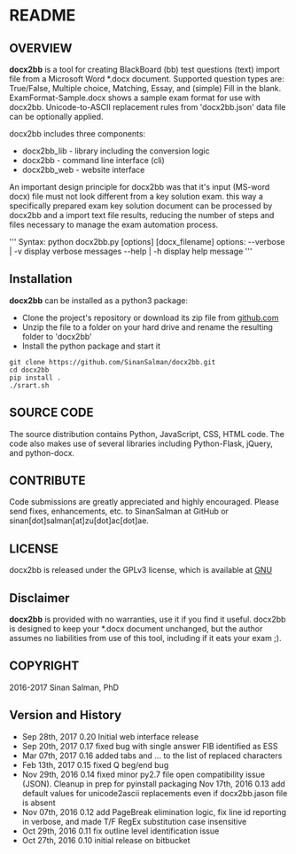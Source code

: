 # README #

## OVERVIEW ##
**docx2bb** is a tool for creating BlackBoard (bb) test questions (text) import file from a Microsoft Word \*.docx document. Supported question types are: True/False, Multiple choice, Matching, Essay, and (simple) Fill in the blank. ExamFormat-Sample.docx shows a sample exam format for use with docx2bb. Unicode-to-ASCII replacement rules from 'docx2bb.json' data file can be optionally applied.

docx2bb includes three components:

*   docx2bb_lib - library including the conversion logic
*   docx2bb     - command line interface (cli)
*   docx2bb_web - website interface

An important design principle for docx2bb was that it's input (MS-word docx) file must not look different from a key solution exam. this way a specifically prepared exam key solution document can be processed by docx2bb and a import text file results, reducing the number of steps and files necessary to manage the exam automation process.

'''
Syntax:
   python docx2bb.py \[options\] \[docx_filename\]
options:
   --verbose | -v display verbose messages
   --help | -h display help message
'''

## Installation ##
**docx2bb** can be installed as a python3 package:

*   Clone the project's repository or download its zip file from [github.com](https://sinansalman.github.io/docx2bb/)
*   Unzip the file to a folder on your hard drive and rename the resulting folder to 'docx2bb'
*   Install the python package and start it

```
git clone https://github.com/SinanSalman/docx2bb.git
cd docx2bb
pip install .
./srart.sh
```

## SOURCE CODE ##
The source distribution contains Python, JavaScript, CSS, HTML code. The code also makes use of several libraries including Python-Flask, jQuery, and python-docx.

## CONTRIBUTE	##
Code submissions are greatly appreciated and highly encouraged. Please send fixes, enhancements, etc. to SinanSalman at GitHub or sinan\[dot\]salman\[at\]zu\[dot\]ac\[dot\]ae.

## LICENSE	##
docx2bb is released under the GPLv3 license, which is available at [GNU](https://www.gnu.org/licenses/gpl-3.0.en.html)

## Disclaimer ##
**docx2bb** is provided with no warranties, use it if you find it useful. docx2bb is designed to keep your \*.docx document unchanged, but the author assumes no liabilities from use of this tool, including if it eats your exam ;).

## COPYRIGHT ##
2016-2017 Sinan Salman, PhD

## Version and History ##
*   Sep 28th, 2017	0.20	Initial web interface release
*   Sep 20th, 2017 0.17  fixed bug with single answer FIB identified as ESS
*   Mar 07th, 2017	0.16	added tabs and ... to the list of replaced characters
*   Feb 13th, 2017	0.15	fixed Q beg/end bug
*   Nov 29th, 2016	0.14	fixed minor py2.7 file open compatibility issue (JSON). Cleanup in prep for pyinstall packaging
Nov 17th, 2016	0.13	add default values for unicode2ascii replacements even if docx2bb.jason file is absent
*   Nov 07th, 2016	0.12	add PageBreak elimination logic, fix line id reporting in verbose, and made T/F RegEx substitution case insensitive
*   Oct 29th, 2016	0.11	fix outline level identification issue
*   Oct 27th, 2016	0.10	initial release on bitbucket
